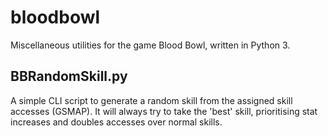 # bloodbowl
Miscellaneous utilities for the game Blood Bowl, written in Python 3.

## BBRandomSkill.py
A simple CLI script to generate a random skill from the assigned skill accesses (GSMAP).
It will always try to take the 'best' skill, prioritising stat increases and doubles accesses over normal skills.